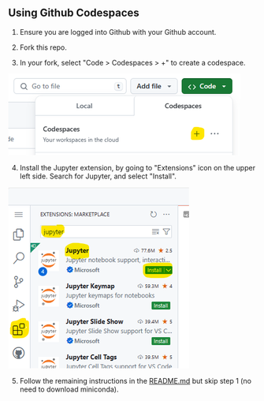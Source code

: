 ## Using Github Codespaces

1. Ensure you are logged into Github with your Github account.

2. Fork this repo. 

3. In your fork, select "Code > Codespaces > +" to create a codespace.

![image](./images/gh_codespaces_1.png)

4. Install the Jupyter extension, by going to "Extensions" icon on the upper left side. Search for Jupyter, and select "Install".

![image](./images/gh_codespaces_2.png)

5. Follow the remaining instructions in the [README.md](README.md) but skip step 1 (no need to download miniconda).